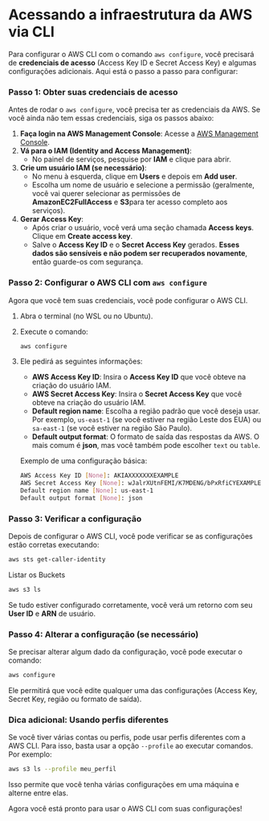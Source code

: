 # Acessando a infraestrutura da AWS via CLI

Para configurar o AWS CLI com o comando `aws configure`, você precisará de **credenciais de acesso** (Access Key ID e Secret Access Key) e algumas configurações adicionais. Aqui está o passo a passo para configurar:

### Passo 1: Obter suas credenciais de acesso
Antes de rodar o `aws configure`, você precisa ter as credenciais da AWS. Se você ainda não tem essas credenciais, siga os passos abaixo:

1. **Faça login na AWS Management Console**: Acesse a [AWS Management Console](https://aws.amazon.com/console/).
2. **Vá para o IAM (Identity and Access Management)**:
   - No painel de serviços, pesquise por **IAM** e clique para abrir.
3. **Crie um usuário IAM (se necessário)**:
   - No menu à esquerda, clique em **Users** e depois em **Add user**.
   - Escolha um nome de usuário e selecione a permissão (geralmente, você vai querer selecionar as permissões de **AmazonEC2FullAccess** e **S3**para ter acesso completo aos serviços).
4. **Gerar Access Key**:
   - Após criar o usuário, você verá uma seção chamada **Access keys**. Clique em **Create access key**.
   - Salve o **Access Key ID** e o **Secret Access Key** gerados. **Esses dados são sensíveis e não podem ser recuperados novamente**, então guarde-os com segurança.

### Passo 2: Configurar o AWS CLI com `aws configure`

Agora que você tem suas credenciais, você pode configurar o AWS CLI.

1. Abra o terminal (no WSL ou no Ubuntu).
2. Execute o comando:

   ```bash
   aws configure
   ```

3. Ele pedirá as seguintes informações:
   - **AWS Access Key ID**: Insira o **Access Key ID** que você obteve na criação do usuário IAM.
   - **AWS Secret Access Key**: Insira o **Secret Access Key** que você obteve na criação do usuário IAM.
   - **Default region name**: Escolha a região padrão que você deseja usar. Por exemplo, `us-east-1` (se você estiver na região Leste dos EUA) ou `sa-east-1` (se você estiver na região São Paulo).
   - **Default output format**: O formato de saída das respostas da AWS. O mais comum é **json**, mas você também pode escolher `text` ou `table`.

   Exemplo de uma configuração básica:

   ```bash
   AWS Access Key ID [None]: AKIAXXXXXXXEXAMPLE
   AWS Secret Access Key [None]: wJalrXUtnFEMI/K7MDENG/bPxRfiCYEXAMPLEKEY
   Default region name [None]: us-east-1
   Default output format [None]: json
   ```

### Passo 3: Verificar a configuração
Depois de configurar o AWS CLI, você pode verificar se as configurações estão corretas executando:

```bash
aws sts get-caller-identity
```

Listar os Buckets

   ```bash
   aws s3 ls
   ```

Se tudo estiver configurado corretamente, você verá um retorno com seu **User ID** e **ARN** de usuário.

### Passo 4: Alterar a configuração (se necessário)
Se precisar alterar algum dado da configuração, você pode executar o comando:

```bash
aws configure
```

Ele permitirá que você edite qualquer uma das configurações (Access Key, Secret Key, região ou formato de saída).

### Dica adicional: Usando perfis diferentes
Se você tiver várias contas ou perfis, pode usar perfis diferentes com a AWS CLI. Para isso, basta usar a opção `--profile` ao executar comandos. Por exemplo:

```bash
aws s3 ls --profile meu_perfil
```

Isso permite que você tenha várias configurações em uma máquina e alterne entre elas.

Agora você está pronto para usar o AWS CLI com suas configurações! 